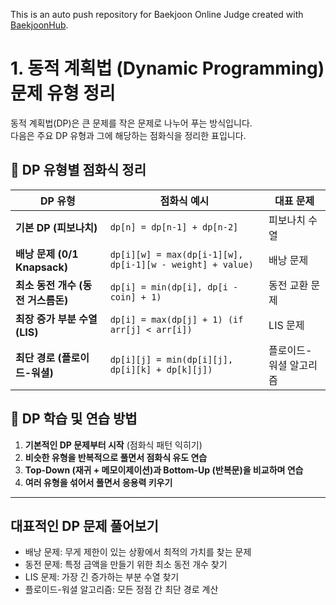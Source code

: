 This is an auto push repository for Baekjoon Online Judge created with [BaekjoonHub](https://github.com/BaekjoonHub/BaekjoonHub).

# 1. 동적 계획법 (Dynamic Programming) 문제 유형 정리

동적 계획법(DP)은 큰 문제를 작은 문제로 나누어 푸는 방식입니다.  
다음은 주요 DP 유형과 그에 해당하는 점화식을 정리한 표입니다.

## 🔹 DP 유형별 점화식 정리

| DP 유형 | 점화식 예시 | 대표 문제 |
|---------|-------------------------------|--------------|
| **기본 DP (피보나치)** | `dp[n] = dp[n-1] + dp[n-2]` | 피보나치 수열 |
| **배낭 문제 (0/1 Knapsack)** | `dp[i][w] = max(dp[i-1][w], dp[i-1][w - weight] + value)` | 배낭 문제 |
| **최소 동전 개수 (동전 거스름돈)** | `dp[i] = min(dp[i], dp[i - coin] + 1)` | 동전 교환 문제 |
| **최장 증가 부분 수열 (LIS)** | `dp[i] = max(dp[j] + 1) (if arr[j] < arr[i])` | LIS 문제 |
| **최단 경로 (플로이드-워셜)** | `dp[i][j] = min(dp[i][j], dp[i][k] + dp[k][j])` | 플로이드-워셜 알고리즘 |

## 🔹 DP 학습 및 연습 방법
1. **기본적인 DP 문제부터 시작** (점화식 패턴 익히기)
2. **비슷한 유형을 반복적으로 풀면서 점화식 유도 연습**
3. **Top-Down (재귀 + 메모이제이션)과 Bottom-Up (반복문)을 비교하며 연습**
4. **여러 유형을 섞어서 풀면서 응용력 키우기**

---

## 대표적인 DP 문제 풀어보기  
- 배낭 문제: 무게 제한이 있는 상황에서 최적의 가치를 찾는 문제  
- 동전 문제: 특정 금액을 만들기 위한 최소 동전 개수 찾기  
- LIS 문제: 가장 긴 증가하는 부분 수열 찾기  
- 플로이드-워셜 알고리즘: 모든 정점 간 최단 경로 계산  

